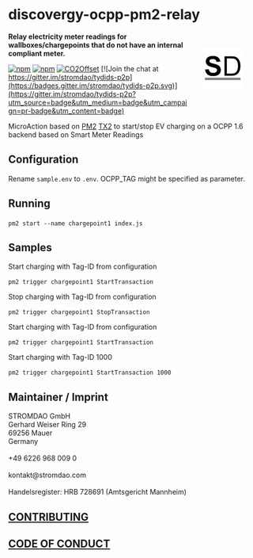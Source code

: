 # discovergy-ocpp-pm2-relay

<a href="https://stromdao.de/" target="_blank" title="STROMDAO - Digital Energy Infrastructure"><img src="./static/stromdao.png" align="right" height="85px" hspace="30px" vspace="30px"></a>

**Relay electricity meter readings for wallboxes/chargepoints that do not have an internal compliant meter.**

[![npm](https://img.shields.io/npm/dt/discovergy-ocpp-pm2-relay.svg)](https://www.npmjs.com/package/discovergy-ocpp-pm2-relay)
[![npm](https://img.shields.io/npm/v/discovergy-ocpp-pm2-relay.svg)](https://www.npmjs.com/package/discovergy-ocpp-pm2-relay)
[![CO2Offset](https://api.corrently.io/v2.0/ghgmanage/statusimg?host=discovergy-ocpp-pm2-relay&svg=1)](https://co2offset.io/badge.html?host=discovergy-ocpp-pm2-relay)
[![Join the chat at https://gitter.im/stromdao/tydids-p2p](https://badges.gitter.im/stromdao/tydids-p2p.svg)](https://gitter.im/stromdao/tydids-p2p?utm_source=badge&utm_medium=badge&utm_campaign=pr-badge&utm_content=badge)

MicroAction based on [PM2](https://pm2.io) [TX2](https://github.com/pm2/tx2) to start/stop EV charging on a OCPP 1.6 backend based on Smart Meter Readings

## Configuration
Rename `sample.env` to `.env`. OCPP_TAG might be specified as parameter.

## Running

`pm2 start --name chargepoint1 index.js`

## Samples
Start charging with Tag-ID from configuration
```
pm2 trigger chargepoint1 StartTransaction
```

Stop charging with Tag-ID from configuration
```
pm2 trigger chargepoint1 StopTransaction
```

Start charging with Tag-ID from configuration
```
pm2 trigger chargepoint1 StartTransaction
```

Start charging with Tag-ID 1000
```
pm2 trigger chargepoint1 StartTransaction 1000
```



## Maintainer / Imprint

<addr>
STROMDAO GmbH  <br/>
Gerhard Weiser Ring 29  <br/>
69256 Mauer  <br/>
Germany  <br/>
  <br/>
+49 6226 968 009 0  <br/>
  <br/>
kontakt@stromdao.com  <br/>
  <br/>
Handelsregister: HRB 728691 (Amtsgericht Mannheim)
</addr>


## [CONTRIBUTING](https://github.com/energychain/tydids-p2p/blob/main/CONTRIBUTING.md)

## [CODE OF CONDUCT](https://github.com/energychain/tydids-p2p/blob/main/CODE_OF_CONDUCT.md)
